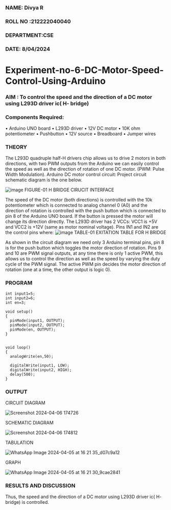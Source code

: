

###  NAME: Divya R
###  ROLL NO :212222040040
###  DEPARTMENT:CSE
###  DATE: 8/04/2024
# Experiment-no-6-DC-Motor-Speed-Control-Using-Arduino
### AIM : To control the speed and the direction of a DC motor using L293D driver ic( H- bridge)

### Components Required:
•	Arduino UNO board
•	L293D driver
•	12V DC motor
•	10K ohm potentiometer
•	Pushbutton
•	12V source
•	Breadboard
•	Jumper wires
### THEORY 
The L293D quadruple half-H drivers chip allows us to drive 2 motors in both directions, with two PWM outputs from the Arduino we can easily control the speed as well as the direction of rotation of one DC motor. (PWM: Pulse Width Modulation).
Arduino DC motor control circuit:
Project circuit schematic diagram is the one below.

![image](https://user-images.githubusercontent.com/36288975/167763051-b230c183-afc5-46f2-ba95-0f95e10dd6c9.png)
FIGURE-01 H BRIDGE CIRUCIT INTERFACE 
 
The speed of the DC motor (both directions) is controlled with the 10k potentiometer which is connected to analog channel 0 (A0) and the direction of rotation is controlled with the push button which is connected to pin 8 of the Arduino UNO board. If the button is pressed the motor will change its direction directly.
The L293D driver has 2 VCCs: VCC1 is +5V and VCC2 is +12V (same as motor nominal voltage). Pins IN1 and IN2 are the control pins where:
![image](https://user-images.githubusercontent.com/36288975/167763120-1421c2c5-8381-49eb-b376-03f6e1113b7a.png)
TABLE-01 EXITATION TABLE FOR H BRIDGE 

As shown in the circuit diagram we need only 3 Arduino terminal pins, pin 8 is for the push button which toggles the motor direction of rotation. Pins 9 and 10 are PWM signal outputs, at any time there is only 1 active PWM, this allows us to control the direction as well as the speed by varying the duty cycle of the PWM signal. The active PWM pin decides the motor direction of rotation (one at a time, the other output is logic 0).

### PROGRAM 
```
int input1=5;
int input2=6;
int en=3;

void setup()
{
  pinMode(input1, OUTPUT);
  pinMode(input2, OUTPUT);
  pinMode(en, OUTPUT);
}


void loop()
{ 
  analogWrite(en,50);
 
  digitalWrite(input1, LOW);
  digitalWrite(input2, HIGH);
  delay(500);
}
```

### OUTPUT

CIRCUIT DIAGRAM

![Screenshot 2024-04-06 174726](https://github.com/divyadivya10/Experiment-no-7-DC-Motor-Speed-Control-Using-Arduino/assets/119560271/a11e951f-ba9e-4b80-8afc-2fa76583a38a)


SCHEMATIC DIAGRAM

![Screenshot 2024-04-06 174812](https://github.com/divyadivya10/Experiment-no-7-DC-Motor-Speed-Control-Using-Arduino/assets/119560271/06a57795-b92b-47a2-8e54-745c6d4582f4)

TABULATION

 ![WhatsApp Image 2024-04-05 at 16 21 35_d07c9a12](https://github.com/divyadivya10/Experiment-no-7-DC-Motor-Speed-Control-Using-Arduino/assets/119560271/e78f19a9-40e0-4bcf-8e2c-0a03c650061d)

 GRAPH

 ![WhatsApp Image 2024-04-05 at 16 21 30_9cae2841](https://github.com/divyadivya10/Experiment-no-7-DC-Motor-Speed-Control-Using-Arduino/assets/119560271/6a1e3478-a761-4aea-85de-945b44bf84ee)





### RESULTS AND DISCUSSION 
Thus, the speed and the direction of a DC motor using L293D driver ic( H- bridge) is controlled.



